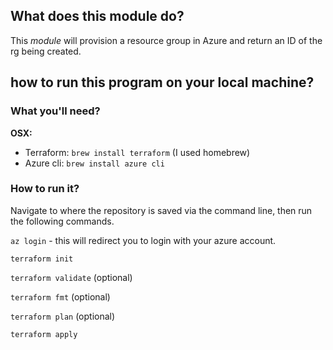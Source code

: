 ## What does this module do?
  
This *module* will provision a resource group in Azure and return an ID of the rg being created.

## how to run this program on your local machine?

### What you'll need?
**OSX:**
- Terraform: `brew install terraform` (I used homebrew)
- Azure cli: `brew install azure cli`

### How to run it?

Navigate to where the repository is saved via the command line, then run the following commands.

`az login` - this will redirect you to login with your azure account.

`terraform init` 

`terraform validate` (optional)
 
`terraform fmt` (optional)
 
`terraform plan` (optional)

`terraform apply`


